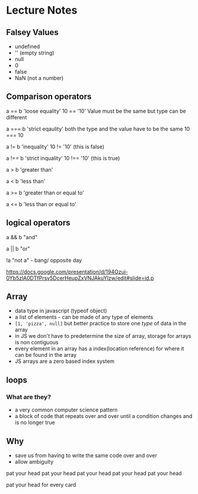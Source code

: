 # Lecture Notes

## Falsey Values 
- undefined
- '' (empty string)
- null
- 0
- false
- NaN (not a number)

## Comparison operators
a == b 'loose equality' 10 == '10' Value must be the same but type can be different 

a === b 'strict eqaulity' both the type and the value have to be the same 10 === 10

a != b 'inequality' 10 != '10' (this is false)

a !== b 'strict inquality' 10 !== '10' (this is true)

a > b 'greater than' 

a < b 'less than'

a >= b 'greater than or equal to'

a <= b 'less than or equal to'


## logical operators

a && b "and"

a || b "or"

!a "not a" - bang/ opposite day


https://docs.google.com/presentation/d/194Ozui-0Yb5zlA0DTfPrsv5DcerHeupZxVNJAkuYIzw/edit#slide=id.p


## Array 
- data type in javascript (typeof object)
- a list of elements - can be made of any type of elements
- `[1, 'pizza', null]` but better practice to store one *type* of data in the array
- in JS we don't have to predetermine the size of array, storage for arrays is non contiguous
- every element in an array has a index(location reference) for where it can be found in the array
- JS arrays are a zero based index system


## loops

### What are they?
- a very common computer science pattern
- a block of code that repeats over and over until a condition changes and is no longer true 

## Why
- save us from having to write the same code over and over
- allow ambiguity 

pat your head
pat your head
pat your head
pat your head
pat your head

pat your head for every card